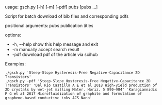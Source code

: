 usage: gsch.py [-h] [-m] [-pdf] pubs [pubs ...]

Script for batch download of bib files and corresponding pdfs

positional arguments:
  pubs        publication titles

options:
- -h, --help  show this help message and exit
- -m          manually accept search result
- -pdf        download pdf of the article via scihub

Examples:

    ./gsch.py 'Steep-Slope Hysteresis-Free Negative-Capacitance 2D Transistors'
    ./gsch.py -pdf 'Steep-Slope Hysteresis-Free Negative-Capacitance 2D Transistors' 'Del Rio Castillo A E et al 2018 High-yield production of 2D crystals by wet-jet milling Mater. Horiz. 5 890–904' 'Karagiannidis P G et al 2017 Microfluidization of graphite and formulation of graphene-based conductive inks ACS Nano'
